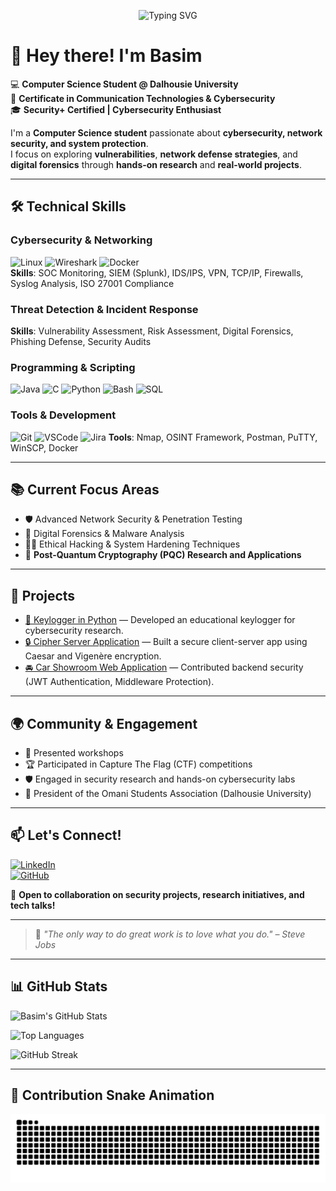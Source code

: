<p align="center">
  <img src="https://readme-typing-svg.herokuapp.com?font=Fira+Code&size=24&duration=3000&pause=1000&center=true&vCenter=true&width=435&lines=Hello+%F0%9F%91%8B%2C+I'm+Basim;Cybersecurity+Enthusiast+%F0%9F%94%90;Security%2FNetwork+Researcher+%F0%9F%9B%A1%EF%B8%8F;Let's+Connect!+%F0%9F%9A%80" alt="Typing SVG" />
</p>

# 👋 Hey there! I'm Basim

💻 **Computer Science Student @ Dalhousie University**  
🔐 **Certificate in Communication Technologies & Cybersecurity**  
🎓 **Security+ Certified | Cybersecurity Enthusiast**  

I'm a **Computer Science student** passionate about **cybersecurity, network security, and system protection**.  
I focus on exploring **vulnerabilities**, **network defense strategies**, and **digital forensics** through **hands-on research** and **real-world projects**.

---

## 🛠️ Technical Skills

### Cybersecurity & Networking
![Linux](https://img.shields.io/badge/Linux-000?logo=linux&logoColor=white) 
![Wireshark](https://img.shields.io/badge/Wireshark-0078D7?logo=wireshark&logoColor=white) 
![Docker](https://img.shields.io/badge/Docker-2496ED?logo=docker&logoColor=white)  
**Skills**: SOC Monitoring, SIEM (Splunk), IDS/IPS, VPN, TCP/IP, Firewalls, Syslog Analysis, ISO 27001 Compliance

### Threat Detection & Incident Response
**Skills**: Vulnerability Assessment, Risk Assessment, Digital Forensics, Phishing Defense, Security Audits

### Programming & Scripting
![Java](https://img.shields.io/badge/Java-007396?logo=java&logoColor=white) 
![C](https://img.shields.io/badge/C-00599C?logo=c&logoColor=white) 
![Python](https://img.shields.io/badge/Python-3776AB?logo=python&logoColor=white) 
![Bash](https://img.shields.io/badge/Bash-4EAA25?logo=gnu-bash&logoColor=white) 
![SQL](https://img.shields.io/badge/SQL-4479A1?logo=mysql&logoColor=white)

### Tools & Development
![Git](https://img.shields.io/badge/Git-F05032?logo=git&logoColor=white) 
![VSCode](https://img.shields.io/badge/VS%20Code-007ACC?logo=visual-studio-code&logoColor=white) 
![Jira](https://img.shields.io/badge/Jira-0052CC?logo=jira&logoColor=white) 
**Tools**: Nmap, OSINT Framework, Postman, PuTTY, WinSCP, Docker

---

## 📚 Current Focus Areas

- 🛡️ Advanced Network Security & Penetration Testing  
- 🧹 Digital Forensics & Malware Analysis  
- 🏴‍☠️ Ethical Hacking & System Hardening Techniques  
- 🔐 **Post-Quantum Cryptography (PQC) Research and Applications**

---

## 🚀 Projects

- [🔑 Keylogger in Python](https://github.com/Bulushi9/keylogger) — Developed an educational keylogger for cybersecurity research.
- [🔒 Cipher Server Application](https://github.com/Bulushi9/CipherServer-Java) — Built a secure client-server app using Caesar and Vigenère encryption.
- [🚘 Car Showroom Web Application](https://github.com/bulushi9) — Contributed backend security (JWT Authentication, Middleware Protection).

---

## 🌍 Community & Engagement

- 🎤 Presented workshops
- 🏆 Participated in Capture The Flag (CTF) competitions
- 🛡️ Engaged in security research and hands-on cybersecurity labs
- 🤝 President of the Omani Students Association (Dalhousie University)

---

## 📫 Let's Connect!

[![LinkedIn](https://img.shields.io/badge/LinkedIn-0A66C2?logo=linkedin&logoColor=white)](https://www.linkedin.com/in/basimbalushi/)  
[![GitHub](https://img.shields.io/badge/GitHub-181717?logo=github&logoColor=white)](https://github.com/bulushi9)

🚀 **Open to collaboration on security projects, research initiatives, and tech talks!**  

---

> 💬 *"The only way to do great work is to love what you do." – Steve Jobs*

---

## 📊 GitHub Stats

![Basim's GitHub Stats](https://github-readme-stats.vercel.app/api?username=Bulushi9&show_icons=true&theme=default&hide_border=true)

![Top Languages](https://github-readme-stats.vercel.app/api/top-langs/?username=Bulushi9&layout=compact&theme=default&hide_border=true)

![GitHub Streak](https://streak-stats.demolab.com?user=Bulushi9&theme=default&hide_border=true)

---

## 🐍 Contribution Snake Animation

<p align="center">
  <img src="https://raw.githubusercontent.com/Bulushi9/Bulushi9/output/github-contribution-grid-snake.svg" alt="snake">
</p>
